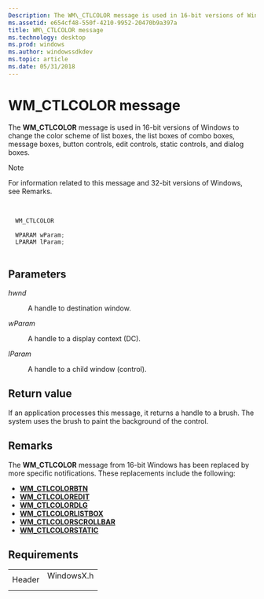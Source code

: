 ```yaml
---
Description: The WM\_CTLCOLOR message is used in 16-bit versions of Windows to change the color scheme of list boxes, the list boxes of combo boxes, message boxes, button controls, edit controls, static controls, and dialog boxes.Note  For information related to this message and 32-bit versions of Windows, see Remarks. 
ms.assetid: e654cf48-550f-4210-9952-20470b9a397a
title: WM\_CTLCOLOR message
ms.technology: desktop
ms.prod: windows
ms.author: windowssdkdev
ms.topic: article
ms.date: 05/31/2018
---
```


# WM\_CTLCOLOR message

The **WM\_CTLCOLOR** message is used in 16-bit versions of Windows to change the color scheme of list boxes, the list boxes of combo boxes, message boxes, button controls, edit controls, static controls, and dialog boxes.

> [!Note]  
> For information related to this message and 32-bit versions of Windows, see Remarks.

 


```C++
  WM_CTLCOLOR

  WPARAM wParam;
  LPARAM lParam;
    
```



## Parameters

<dl> <dt>

*hwnd* 
</dt> <dd>

A handle to destination window.

</dd> <dt>

*wParam* 
</dt> <dd>

A handle to a display context (DC).

</dd> <dt>

*lParam* 
</dt> <dd>

A handle to a child window (control).

</dd> </dl>

## Return value

If an application processes this message, it returns a handle to a brush. The system uses the brush to paint the background of the control.

## Remarks

The **WM\_CTLCOLOR** message from 16-bit Windows has been replaced by more specific notifications. These replacements include the following:

-   [**WM\_CTLCOLORBTN**](_win32_wm_ctlcolorbtn_cpp)
-   [**WM\_CTLCOLOREDIT**](_win32_wm_ctlcoloredit_cpp)
-   [**WM\_CTLCOLORDLG**](_win32_wm_ctlcolordlg_cpp)
-   [**WM\_CTLCOLORLISTBOX**](_win32_wm_ctlcolorlistbox_cpp)
-   [**WM\_CTLCOLORSCROLLBAR**](_win32_wm_ctlcolorscrollbar_cpp)
-   [**WM\_CTLCOLORSTATIC**](_win32_wm_ctlcolorstatic_cpp)

## Requirements



|                   |                                                                                       |
|-------------------|---------------------------------------------------------------------------------------|
| Header<br/> | <dl> <dt>WindowsX.h</dt> </dl> |



 

 




